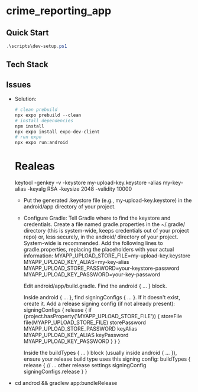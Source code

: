 # crime_reporting_app

## Quick Start

```powershell
.\scripts\dev-setup.ps1
```

## Tech Stack

## Issues

- Solution:

  ```powershell
  # clean prebuild
  npx expo prebuild --clean
  # install dependencies
  npm install
  npx expo install expo-dev-client
  # run expo
  npx expo run:android
  ```

  # Realeas

  keytool -genkey -v -keystore my-upload-key.keystore -alias my-key-alias -keyalg RSA -keysize 2048 -validity 10000

  - Put the generated .keystore file (e.g., my-upload-key.keystore) in the android/app directory of your project.

  - Configure Gradle: Tell Gradle where to find the keystore and credentials.
    Create a file named gradle.properties in the ~/.gradle/ directory (this is system-wide, keeps credentials out of your project repo) or, less securely, in the android/ directory of your project. System-wide is recommended.
    Add the following lines to gradle.properties, replacing the placeholders with your actual information:
    MYAPP_UPLOAD_STORE_FILE=my-upload-key.keystore
    MYAPP_UPLOAD_KEY_ALIAS=my-key-alias
    MYAPP_UPLOAD_STORE_PASSWORD=your-keystore-password
    MYAPP_UPLOAD_KEY_PASSWORD=your-key-password

    Edit android/app/build.gradle. Find the android { ... } block.

    Inside android { ... }, find signingConfigs { ... }. If it doesn't exist, create it.
    Add a release signing config (if not already present):
    signingConfigs {
    release {
    if (project.hasProperty('MYAPP_UPLOAD_STORE_FILE')) {
    storeFile file(MYAPP_UPLOAD_STORE_FILE)
    storePassword MYAPP_UPLOAD_STORE_PASSWORD
    keyAlias MYAPP_UPLOAD_KEY_ALIAS
    keyPassword MYAPP_UPLOAD_KEY_PASSWORD
    }
    }
    }

    Inside the buildTypes { ... } block (usually inside android { ... }), ensure your release build type uses this signing config:
    buildTypes {
    release {
    // ... other release settings
    signingConfig signingConfigs.release
    }
    }

- cd androd && gradlew app:bundleRelease
